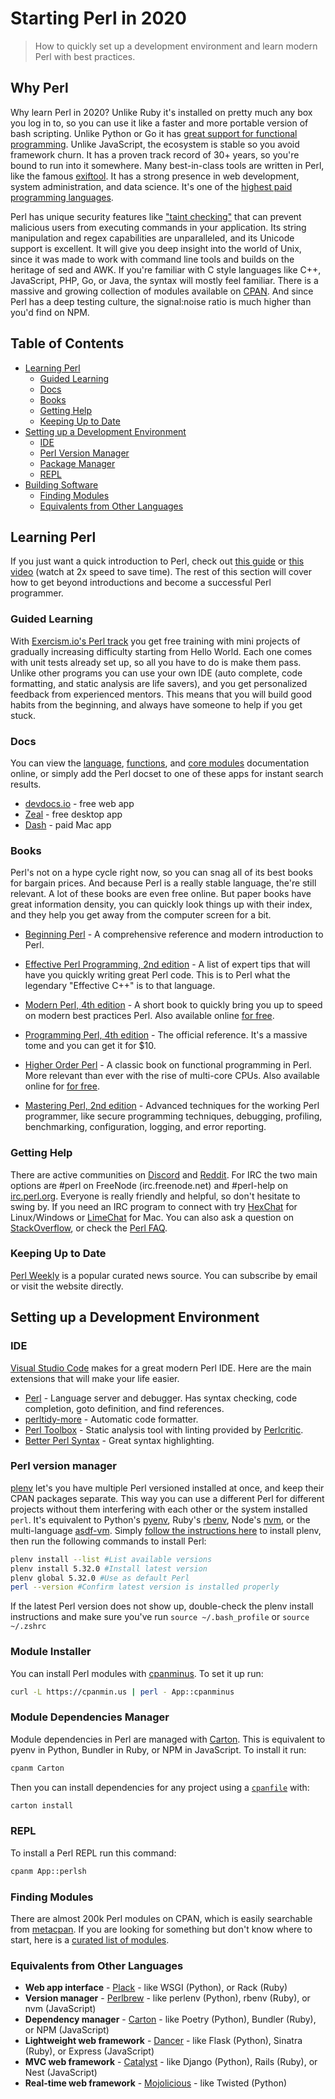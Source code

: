 # Starting Perl in 2020

> How to quickly set up a development environment and learn modern Perl with best practices.

## Why Perl

Why learn Perl in 2020? Unlike Ruby it's installed on pretty much any box you log in to, so you can use it like a faster and more portable version of bash scripting. Unlike Python or Go it has [great support for functional programming](https://hop.perl.plover.com/book/). Unlike JavaScript, the ecosystem is stable so you avoid framework churn. It has a proven track record of 30+ years, so you're bound to run into it somewhere. Many best-in-class tools are written in Perl, like the famous [exiftool](https://exiftool.org/). It has a strong presence in web development, system administration, and data science. It's one of the [highest paid programming languages](https://fossbytes.com/stack-overflow-highest-salary-programming-languages-2020/).

Perl has unique security features like ["taint checking"](https://en.wikipedia.org/wiki/Taint_checking) that can prevent malicious users from executing commands in your application. Its string manipulation and regex capabilities are unparalleled, and its Unicode support is excellent. It will give you deep insight into the world of Unix, since it was made to work with command line tools and builds on the heritage of sed and AWK. If you're familiar with C style languages like C++, JavaScript, PHP, Go, or Java, the syntax will mostly feel familiar. There is a massive and growing collection of modules available on [CPAN](https://metacpan.org/). And since Perl has a deep testing culture, the signal:noise ratio is much higher than you'd find on NPM.

## Table of Contents

- [Learning Perl](#learning-perl)
  - [Guided Learning](#guided-learning)
  - [Docs](#docs)
  - [Books](#books)
  - [Getting Help](#getting-help)
  - [Keeping Up to Date](#keeping-up-to-date)
- [Setting up a Development Environment](#setting-up-a-development-environment)
  - [IDE](#ide)
  - [Perl Version Manager](#perl-version-manager)
  - [Package Manager](#package-manager)
  - [REPL](#repl)
- [Building Software](#building-software)
  - [Finding Modules](#finding-modules)
  - [Equivalents from Other Languages](#equivalents-from-other-languages)

## Learning Perl

If you just want a quick introduction to Perl, check out [this guide](https://perldoc.perl.org/perlintro.html) or [this video](https://www.youtube.com/watch?v=WEghIXs8F6c) (watch at 2x speed to save time). The rest of this section will cover how to get beyond introductions and become a successful Perl programmer.

### Guided Learning

With [Exercism.io's Perl track](https://exercism.io/my/tracks/perl5) you get free training with mini projects of gradually increasing difficulty starting from Hello World. Each one comes with unit tests already set up, so all you have to do is make them pass. Unlike other programs you can use your own IDE (auto complete, code formatting, and static analysis are life savers), and you get personalized feedback from experienced mentors. This means that you will build good habits from the beginning, and always have someone to help if you get stuck.

### Docs

You can view the [language](https://perldoc.perl.org/perl.html), [functions](https://perldoc.pl/functions), and [core modules](https://perldoc.pl/modules) documentation online, or simply add the Perl docset to one of these apps for instant search results.

- [devdocs.io](https://devdocs.io) - free web app
- [Zeal](https://zealdocs.org/) - free desktop app
- [Dash](https://kapeli.com/dash) - paid Mac app

### Books

Perl's not on a hype cycle right now, so you can snag all of its best books for bargain prices. And because Perl is a really stable language, the're still relevant. A lot of these books are even free online. But paper books have great information density, you can quickly look things up with their index, and they help you get away from the computer screen for a bit.

- [Beginning Perl](https://www.goodreads.com/book/show/13837737-beginning-perl) - A comprehensive reference and modern introduction to Perl.

- [Effective Perl Programming, 2nd edition](https://www.goodreads.com/book/show/946128.Effective_Perl_Programming) - A list of expert tips that will have you quickly writing great Perl code. This is to Perl what the legendary "Effective C++" is to that language.

- [Modern Perl, 4th edition](https://www.goodreads.com/book/show/10198038-modern-perl) - A short book to quickly bring you up to speed on modern best practices Perl. Also available online [for free](http://modernperlbooks.com/books/modern_perl_2016/index.html).

- [Programming Perl, 4th edition](https://www.goodreads.com/book/show/154155.Programming_Perl) - The official reference. It's a massive tome and you can get it for \$10.

- [Higher Order Perl](https://www.goodreads.com/book/show/86365.Higher_Order_Perl) - A classic book on functional programming in Perl. More relevant than ever with the rise of multi-core CPUs. Also available online for [for free](https://hop.perl.plover.com/book/).

- [Mastering Perl, 2nd edition](https://www.goodreads.com/book/show/583634.Mastering_Perl) - Advanced techniques for the working Perl programmer, like secure programming techniques, debugging, profiling, benchmarking, configuration, logging, and error reporting.

### Getting Help

There are active communities on [Discord](https://discord.com/invite/Mnbj6th) and [Reddit](https://reddit.com/r/perl/). For IRC the two main options are #perl on FreeNode (irc.freenode.net) and #perl-help on [irc.perl.org](https://www.irc.perl.org/). Everyone is really friendly and helpful, so don't hesitate to swing by. If you need an IRC program to connect with try [HexChat](https://hexchat.github.io/) for Linux/Windows or [LimeChat](http://limechat.net/mac/) for Mac. You can also ask a question on [StackOverflow](https://stackoverflow.com/questions/tagged/perl), or check the [Perl FAQ](https://perldoc.pl/perlfaq).

### Keeping Up to Date

[Perl Weekly](https://perlweekly.com/latest.html) is a popular curated news source. You can subscribe by email or visit the website directly.

## Setting up a Development Environment

### IDE

[Visual Studio Code](https://code.visualstudio.com/) makes for a great modern Perl IDE. Here are the main extensions that will make your life easier.

- [Perl](https://marketplace.visualstudio.com/items?itemName=richterger.perl) - Language server and debugger. Has syntax checking, code completion, goto definition, and find references.
- [perltidy-more](https://marketplace.visualstudio.com/items?itemName=Kaktus.perltidy-more) - Automatic code formatter.
- [Perl Toolbox](https://marketplace.visualstudio.com/items?itemName=d9705996.perl-toolbox) - Static analysis tool with linting provided by [Perlcritic](https://github.com/Perl-Critic/Perl-Critic).
- [Better Perl Syntax](https://marketplace.visualstudio.com/items?itemName=jeff-hykin.better-perl-syntax) - Great syntax highlighting.

### Perl version manager

[plenv](https://github.com/tokuhirom/plenv) let's you have multiple Perl versioned installed at once, and keep their CPAN packages separate. This way you can use a different Perl for different projects without them interfering with each other or the system installed `perl`. It's equivalent to Python's [pyenv](https://github.com/pyenv/pyenv), Ruby's [rbenv](https://github.com/rbenv/rbenv), Node's [nvm](https://github.com/nvm-sh/nvm), or the multi-language [asdf-vm](https://asdf-vm.com/). Simply [follow the instructions here](https://github.com/tokuhirom/plenv#installation) to install plenv, then run the following commands to install Perl:

```bash
plenv install --list #List available versions
plenv install 5.32.0 #Install latest version
plenv global 5.32.0 #Use as default Perl
perl --version #Confirm latest version is installed properly
```

If the latest Perl version does not show up, double-check the plenv install instructions and make sure you've run `source ~/.bash_profile` or `source ~/.zshrc`

### Module Installer

You can install Perl modules with [cpanminus](https://github.com/miyagawa/cpanminus). To set it up run:

```bash
curl -L https://cpanmin.us | perl - App::cpanminus
```

### Module Dependencies Manager

Module dependencies in Perl are managed with [Carton](https://metacpan.org/pod/Carton). This is equivalent to pyenv in Python, Bundler in Ruby, or NPM in JavaScript. To install it run:

```bash
cpanm Carton
```

Then you can install dependencies for any project using a [`cpanfile`](https://metacpan.org/pod/cpanfile) with:

```bash
carton install
```

### REPL

To install a Perl REPL run this command:

```bash
cpanm App::perlsh
```

### Finding Modules

There are almost 200k Perl modules on CPAN, which is easily searchable from [metacpan](https://metacpan.org/). If you are looking for something but don't know where to start, here is a [curated list of modules](https://metacpan.org/pod/Task::Kensho).

### Equivalents from Other Languages

- **Web app interface** - [Plack](https://plackperl.org/) - like WSGI (Python), or Rack (Ruby)
- **Version manager** - [Perlbrew](https://perlbrew.pl/) - like perlenv (Python), rbenv (Ruby), or nvm (JavaScript)
- **Dependency manager** - [Carton](https://metacpan.org/pod/Carton) - like Poetry (Python), Bundler (Ruby), or NPM (JavaScript)
- **Lightweight web framework** - [Dancer](http://perldancer.org/) - like Flask (Python), Sinatra (Ruby), or Express (JavaScript)
- **MVC web framework** - [Catalyst](http://www.catalystframework.org/) - like Django (Python), Rails (Ruby), or Nest (JavaScript)
- **Real-time web framework** - [Mojolicious](https://mojolicious.org/) - like Twisted (Python)
